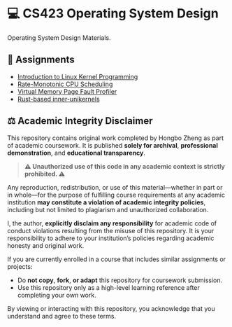 # 💻 CS423 Operating System Design

Operating System Design Materials.

## 📝 Assignments
- [Introduction to Linux Kernel Programming](https://github.com/hongbozheng/operating-system-design/tree/main/mp1)
- [Rate-Monotonic CPU Scheduling](https://github.com/hongbozheng/operating-system-design/tree/main/mp2)
- [Virtual Memory Page Fault Profiler](https://github.com/hongbozheng/operating-system-design/tree/main/mp3)
- [Rust-based inner-unikernels](https://github.com/hongbozheng/operating-system-design/tree/main/mp4)

## ⚖️ Academic Integrity Disclaimer

This repository contains original work completed by Hongbo Zheng as part of academic coursework. It is published **solely for archival**, **professional demonstration**, and **educational transparency**.

> **⚠️ Unauthorized use of this code in any academic context is strictly prohibited. ⚠️**

Any reproduction, redistribution, or use of this material—whether in part or in whole—for the purpose of fulfilling course requirements at any academic institution **may constitute a violation of academic integrity policies**, including but not limited to plagiarism and unauthorized collaboration.

I, the author, **explicitly disclaim any responsibility** for academic code of conduct violations resulting from the misuse of this repository. It is your responsibility to adhere to your institution’s policies regarding academic honesty and original work.

If you are currently enrolled in a course that includes similar assignments or projects:

- Do **not copy**, **fork**, **or adapt** this repository for coursework submission.
- Use this repository only as a high-level learning reference after completing your own work.

By viewing or interacting with this repository, you acknowledge that you understand and agree to these terms.
